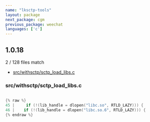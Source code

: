 ```yaml
---
name: "lksctp-tools"
layout: package
next_package: cgm
previous_package: weechat
languages: ['c']
---
```

## 1.0.18
2 / 128 files match

 - [src/withsctp/sctp_load_libs.c](#srcwithsctpsctp_load_libsc)

### src/withsctp/sctp_load_libs.c

```c

{% raw %}
45 |     if (!(lib_handle = dlopen("libc.so", RTLD_LAZY))) {
46 | 	if (!(lib_handle = dlopen("libc.so.6", RTLD_LAZY))) {
{% endraw %}

```